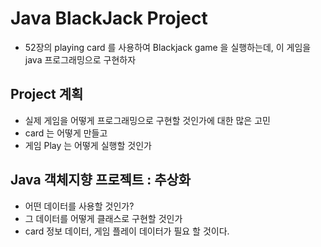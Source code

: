 # Java BlackJack Project
* 52장의 playing card 를 사용하여 Blackjack game 을 실행하는데, 이 게임을 java 프로그래밍으로 구현하자

## Project 계획
* 실제 게임을 어떻게 프로그래밍으로 구현할 것인가에 대한 많은 고민
* card 는 어떻게 만들고
* 게임 Play 는 어떻게 실행할 것인가

## Java 객체지향 프로젝트 : 추상화
* 어떤 데이터를 사용할 것인가?
* 그 데이터를 어떻게 클래스로 구현할 것인가
* card 정보 데이터, 게임 플레이 데이터가 필요 할 것이다.